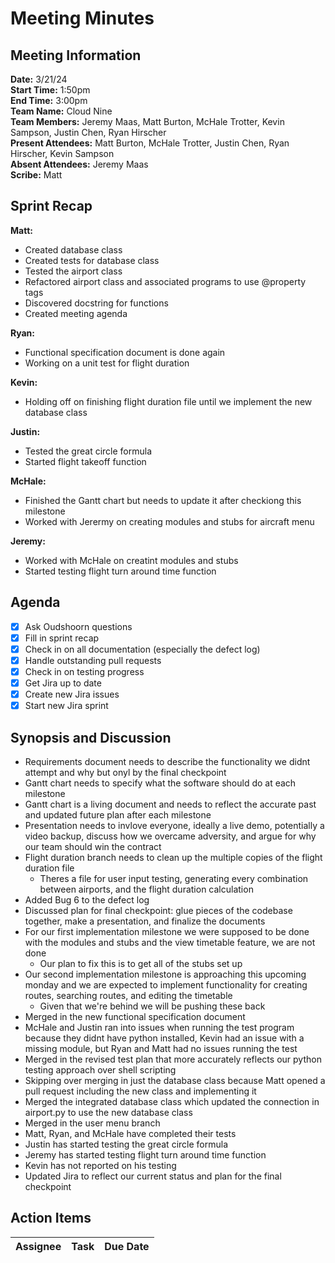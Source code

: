 # Meeting Minutes

## Meeting Information

**Date:** 3/21/24  
**Start Time:** 1:50pm  
**End Time:** 3:00pm  
**Team Name:** Cloud Nine  
**Team Members:** Jeremy Maas, Matt Burton, McHale Trotter, Kevin Sampson, Justin Chen, Ryan Hirscher  
**Present Attendees:** Matt Burton, McHale Trotter, Justin Chen, Ryan Hirscher, Kevin Sampson  
**Absent Attendees:** Jeremy Maas  
**Scribe:** Matt  

## Sprint Recap

**Matt:**

- Created database class
- Created tests for database class
- Tested the airport class
- Refactored airport class and associated programs to use @property tags
- Discovered docstring for functions
- Created meeting agenda

**Ryan:**

- Functional specification document is done again
- Working on a unit test for flight duration

**Kevin:**

- Holding off on finishing flight duration file until we implement the new database class

**Justin:**

- Tested the great circle formula
- Started flight takeoff function

**McHale:**

- Finished the Gantt chart but needs to update it after checkiong this milestone
- Worked with Jerermy on creating modules and stubs for aircraft menu

**Jeremy:**

- Worked with McHale on creatint modules and stubs
- Started testing flight turn around time function

## Agenda

- [X] Ask Oudshoorn questions
- [X] Fill in sprint recap
- [X] Check in on all documentation (especially the defect log)
- [X] Handle outstanding pull requests
- [X] Check in on testing progress
- [X] Get Jira up to date
- [X] Create new Jira issues
- [X] Start new Jira sprint

## Synopsis and Discussion

- Requirements document needs to describe the functionality we didnt attempt and why but onyl by the final checkpoint
- Gantt chart needs to specify what the software should do at each milestone
- Gantt chart is a living document and needs to reflect the accurate past and updated future plan after each milestone
- Presentation needs to invlove everyone, ideally a live demo, potentially a video backup, discuss how we overcame adversity, and argue for why our team should win the contract
- Flight duration branch needs to clean up the multiple copies of the flight duration file
  - Theres a file for user input testing, generating every combination between airports, and the flight duration calculation
- Added Bug 6 to the defect log
- Discussed plan for final checkpoint: glue pieces of the codebase together, make  a presentation, and finalize the documents
- For our first implementation milestone we were supposed to be done with the modules and stubs and the view timetable feature, we are not done
  - Our plan to fix this is to get all of the stubs set up
- Our second implementation milestone is approaching this upcoming monday and we are expected to implement functionality for creating routes, searching routes, and editing the timetable
  - Given that we're behind we will be pushing these back
- Merged in the new functional specification document
- McHale and Justin ran into issues when running the test program because they didnt have python installed, Kevin had an issue with a missing module, but Ryan and Matt had no issues running the test
- Merged in the revised test plan that more accurately reflects our python testing approach over shell scripting
- Skipping over merging in just the database class because Matt opened a pull request including the new class and implementing it
- Merged the integrated database class which updated the connection in airport.py to use the new database class
- Merged in the user menu branch
- Matt, Ryan, and McHale have completed their tests
- Justin has started testing the great circle formula
- Jeremy has started testing flight turn around time function
- Kevin has not reported on his testing
- Updated Jira to reflect our current status and plan for the final checkpoint

## Action Items

| **Assignee**        | **Task**                                          | **Due Date**  |
|---------------------|---------------------------------------------------|---------------|
